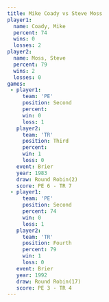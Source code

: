 ```yaml
---
title: Mike Coady vs Steve Moss
player1:           
  name: Coady, Mike
  percent: 74      
  wins: 0          
  losses: 2        
player2:           
  name: Moss, Steve
  percent: 79      
  wins: 2          
  losses: 0        
games:
 - player1:          
     team: 'PE'      
     position: Second
     percent:        
     win: 0          
     loss: 1         
   player2:         
     team: 'TR'     
     position: Third
     percent:       
     win: 1         
     loss: 0        
   event: Brier        
   year: 1983          
   draw: Round Robin(2)
   score: PE 6 - TR 7  
 - player1:          
     team: 'PE'      
     position: Second
     percent: 74     
     win: 0          
     loss: 1         
   player2:          
     team: 'TR'      
     position: Fourth
     percent: 79     
     win: 1          
     loss: 0         
   event: Brier         
   year: 1992           
   draw: Round Robin(17)
   score: PE 3 - TR 4   
---
```

